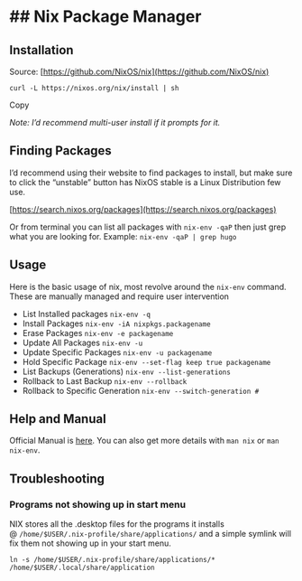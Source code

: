 # ## Nix Package Manager

## Installation

Source: [https://github.com/NixOS/nix](https://github.com/NixOS/nix)

```fallback
curl -L https://nixos.org/nix/install | sh
```

Copy

_Note: I’d recommend multi-user install if it prompts for it._

## Finding Packages

I’d recommend using their website to find packages to install, but make sure to click the “unstable” button has NixOS stable is a Linux Distribution few use.

[https://search.nixos.org/packages](https://search.nixos.org/packages)

Or from terminal you can list all packages with `nix-env -qaP` then just grep what you are looking for. Example: `nix-env -qaP | grep hugo`

## Usage

Here is the basic usage of nix, most revolve around the `nix-env` command. These are manually managed and require user intervention

-   List Installed packages `nix-env -q`
-   Install Packages `nix-env -iA nixpkgs.packagename`
-   Erase Packages `nix-env -e packagename`
-   Update All Packages `nix-env -u`
-   Update Specific Packages `nix-env -u packagename`
-   Hold Specific Package `nix-env --set-flag keep true packagename`
-   List Backups (Generations) `nix-env --list-generations`
-   Rollback to Last Backup `nix-env --rollback`
-   Rollback to Specific Generation `nix-env --switch-generation #`

## Help and Manual

Official Manual is [here](https://nixos.org/manual/nix/stable/). You can also get more details with `man nix` or `man nix-env`.

## Troubleshooting

### Programs not showing up in start menu

NIX stores all the .desktop files for the programs it installs @ `/home/$USER/.nix-profile/share/applications/` and a simple symlink will fix them not showing up in your start menu.

```fallback
ln -s /home/$USER/.nix-profile/share/applications/* /home/$USER/.local/share/application
```